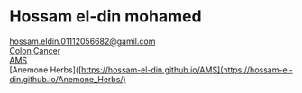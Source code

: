 # Hossam el-din mohamed
[hossam.eldin.01112056682@gamil.com](mailto:hossam.eldin.01112056682@gamil.com)
<br>
[Colon Cancer](https://hossam-el-din.github.io/ColonCancer)
<br>
[AMS](https://hossam-el-din.github.io/AMS)
<br>
[Anemone Herbs]([https://hossam-el-din.github.io/AMS](https://hossam-el-din.github.io/Anemone_Herbs/)
